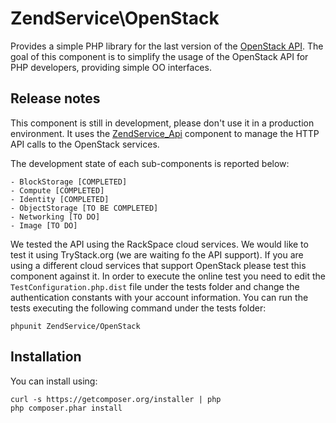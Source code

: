 ZendService\OpenStack
=====================

Provides a simple PHP library for the last version of the [OpenStack API](http://docs.openstack.org/api/api-specs.html).
The goal of this component is to simplify the usage of the OpenStack API for PHP developers, providing simple OO interfaces.

Release notes
-------------

This component is still in development, please don't use it in a production environment.
It uses the [ZendService_Api](https://github.com/zendframework/ZendService_Api) component to manage the HTTP API calls to the OpenStack services.

The development state of each sub-components is reported below:

    - BlockStorage [COMPLETED]
    - Compute [COMPLETED]
    - Identity [COMPLETED]
    - ObjectStorage [TO BE COMPLETED]
    - Networking [TO DO]
    - Image [TO DO]

We tested the API using the RackSpace cloud services. We would like to test it using TryStack.org (we are waiting fo the
API support). If you are using a different cloud services that support OpenStack please test this component against it.
In order to execute the online test you need to edit the `TestConfiguration.php.dist` file under the tests folder and change the authentication constants with your account information.
You can run the tests executing the following command under the tests folder:

```
phpunit ZendService/OpenStack
```

Installation
------------
You can install using:

```
curl -s https://getcomposer.org/installer | php
php composer.phar install
```

